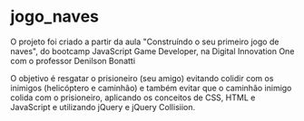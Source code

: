 # jogo_naves


  O projeto foi criado a partir da aula "Construíndo o seu primeiro jogo de naves", do bootcamp JavaScript Game Developer, na Digital Innovation One com o professor Denilson Bonatti

  O objetivo é resgatar o prisioneiro (seu amigo) evitando colidir com os inimigos (helicóptero e caminhão) e também evitar que o caminhão inimigo colida com o prisioneiro, aplicando os conceitos de CSS, HTML e JavaScript e utilizando jQuery e jQuery Collisiion.
